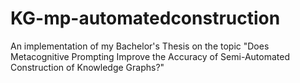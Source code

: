 # KG-mp-automatedconstruction
An implementation of my Bachelor's Thesis on the topic "Does Metacognitive Prompting Improve the Accuracy of Semi-Automated Construction of Knowledge Graphs?"
